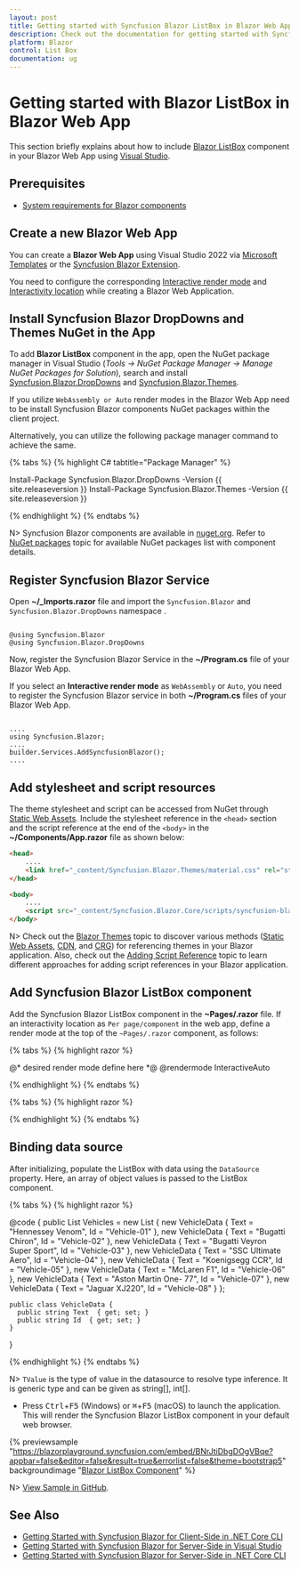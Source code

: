 ```yaml
---
layout: post
title: Getting started with Syncfusion Blazor ListBox in Blazor Web App
description: Check out the documentation for getting started with Syncfusion Blazor ListBox Component in Blazor Web App.
platform: Blazor
control: List Box
documentation: ug
---
```


# Getting started with Blazor ListBox in Blazor Web App

This section briefly explains about how to include [Blazor ListBox](https://www.syncfusion.com/blazor-components/blazor-listbox) component in your Blazor Web App using [Visual Studio](https://visualstudio.microsoft.com/vs/).

## Prerequisites

* [System requirements for Blazor components](https://blazor.syncfusion.com/documentation/system-requirements)

## Create a new Blazor Web App

You can create a **Blazor Web App** using Visual Studio 2022 via [Microsoft Templates](https://learn.microsoft.com/en-us/aspnet/core/blazor/tooling?view=aspnetcore-8.0) or the [Syncfusion Blazor Extension](https://blazor.syncfusion.com/documentation/visual-studio-integration/template-studio).

You need to configure the corresponding [Interactive render mode](https://learn.microsoft.com/en-us/aspnet/core/blazor/components/render-modes?view=aspnetcore-8.0#render-modes) and [Interactivity location](https://learn.microsoft.com/en-us/aspnet/core/blazor/tooling?view=aspnetcore-8.0&pivots=windows) while creating a Blazor Web Application.

## Install Syncfusion Blazor DropDowns and Themes NuGet in the App

To add **Blazor ListBox** component in the app, open the NuGet package manager in Visual Studio (*Tools → NuGet Package Manager → Manage NuGet Packages for Solution*), search and install [Syncfusion.Blazor.DropDowns](https://www.nuget.org/packages/Syncfusion.Blazor.DropDowns) and [Syncfusion.Blazor.Themes](https://www.nuget.org/packages/Syncfusion.Blazor.Themes/).

If you utilize `WebAssembly or Auto` render modes in the Blazor Web App need to be install Syncfusion Blazor components NuGet packages within the client project.

Alternatively, you can utilize the following package manager command to achieve the same.

{% tabs %}
{% highlight C# tabtitle="Package Manager" %}

Install-Package Syncfusion.Blazor.DropDowns -Version {{ site.releaseversion }}
Install-Package Syncfusion.Blazor.Themes -Version {{ site.releaseversion }}

{% endhighlight %}
{% endtabs %}

N> Syncfusion Blazor components are available in [nuget.org](https://www.nuget.org/packages?q=syncfusion.blazor). Refer to [NuGet packages](https://blazor.syncfusion.com/documentation/nuget-packages) topic for available NuGet packages list with component details.

## Register Syncfusion Blazor Service

Open **~/_Imports.razor** file and import the `Syncfusion.Blazor` and `Syncfusion.Blazor.DropDowns` namespace .

```cshtml

@using Syncfusion.Blazor
@using Syncfusion.Blazor.DropDowns

```

Now, register the Syncfusion Blazor Service in the **~/Program.cs** file of your Blazor Web App.

If you select an **Interactive render mode** as `WebAssembly` or `Auto`, you need to register the Syncfusion Blazor service in both **~/Program.cs** files of your Blazor Web App.

```cshtml

....
using Syncfusion.Blazor;
....
builder.Services.AddSyncfusionBlazor();
....

```

## Add stylesheet and script resources

The theme stylesheet and script can be accessed from NuGet through [Static Web Assets](https://blazor.syncfusion.com/documentation/appearance/themes#static-web-assets). Include the stylesheet reference in the `<head>` section and the script reference at the end of the `<body>` in the **~/Components/App.razor** file as shown below:

```html
<head>
    ....
    <link href="_content/Syncfusion.Blazor.Themes/material.css" rel="stylesheet" />
</head>

<body>
    ....
    <script src="_content/Syncfusion.Blazor.Core/scripts/syncfusion-blazor.min.js" type="text/javascript"></script>
</body>
```

N> Check out the [Blazor Themes](https://blazor.syncfusion.com/documentation/appearance/themes) topic to discover various methods ([Static Web Assets](https://blazor.syncfusion.com/documentation/appearance/themes#static-web-assets), [CDN](https://blazor.syncfusion.com/documentation/appearance/themes#cdn-reference), and [CRG](https://blazor.syncfusion.com/documentation/common/custom-resource-generator)) for referencing themes in your Blazor application. Also, check out the [Adding Script Reference](https://blazor.syncfusion.com/documentation/common/adding-script-references) topic to learn different approaches for adding script references in your Blazor application.

## Add Syncfusion Blazor ListBox component

Add the Syncfusion Blazor ListBox component in the **~Pages/.razor** file. If an interactivity location as `Per page/component` in the web app, define a render mode at the top of the `~Pages/.razor` component, as follows:

{% tabs %}
{% highlight razor %}

@* desired render mode define here *@
@rendermode InteractiveAuto

{% endhighlight %}
{% endtabs %}

{% tabs %}
{% highlight razor %}

<SfListBox TValue="string[]"></SfListBox>

{% endhighlight %}
{% endtabs %}

## Binding data source

After initializing, populate the ListBox with data using the `DataSource` property. Here, an array of object values is passed to the ListBox component.

{% tabs %}
{% highlight razor %}

<SfListBox TValue="string[]" DataSource="@Vehicles" TItem="VehicleData">
    <ListBoxFieldSettings Text="Text" Value="Id" />
</SfListBox>
@code {
    public List<VehicleData> Vehicles = new List<VehicleData> {
        new VehicleData { Text = "Hennessey Venom", Id = "Vehicle-01" },
        new VehicleData { Text = "Bugatti Chiron", Id = "Vehicle-02" },
        new VehicleData { Text = "Bugatti Veyron Super Sport", Id = "Vehicle-03" },
        new VehicleData { Text = "SSC Ultimate Aero", Id = "Vehicle-04" },
        new VehicleData { Text = "Koenigsegg CCR", Id = "Vehicle-05" },
        new VehicleData { Text = "McLaren F1", Id = "Vehicle-06" },
        new VehicleData { Text = "Aston Martin One- 77", Id = "Vehicle-07" },
        new VehicleData { Text = "Jaguar XJ220", Id = "Vehicle-08" }
    };

    public class VehicleData {
      public string Text  { get; set; }
      public string Id  { get; set; }
    }
}

{% endhighlight %}
{% endtabs %}

N> `TValue` is the type of value in the datasource to resolve type inference. It is generic type and can be given as string[], int[].

* Press <kbd>Ctrl</kbd>+<kbd>F5</kbd> (Windows) or <kbd>⌘</kbd>+<kbd>F5</kbd> (macOS) to launch the application. This will render the Syncfusion Blazor ListBox component in your default web browser.

{% previewsample "https://blazorplayground.syncfusion.com/embed/BNrJtiDbgDOgVBqe?appbar=false&editor=false&result=true&errorlist=false&theme=bootstrap5" backgroundimage "[Blazor ListBox Component](./images/blazor-listbox.png)" %}

N> [View Sample in GitHub](https://github.com/SyncfusionExamples/Blazor-Getting-Started-Examples/tree/main/ListBox/BlazorWebApp).

## See Also

* [Getting Started with Syncfusion Blazor for Client-Side in .NET Core CLI](https://blazor.syncfusion.com/documentation/getting-started/blazor-webassembly-dotnet-cli)
* [Getting Started with Syncfusion Blazor for Server-Side in Visual Studio](https://blazor.syncfusion.com/documentation/getting-started/blazor-server-side-visual-studio)
* [Getting Started with Syncfusion Blazor for Server-Side in .NET Core CLI](https://blazor.syncfusion.com/documentation/getting-started/blazor-server-side-dotnet-cli)